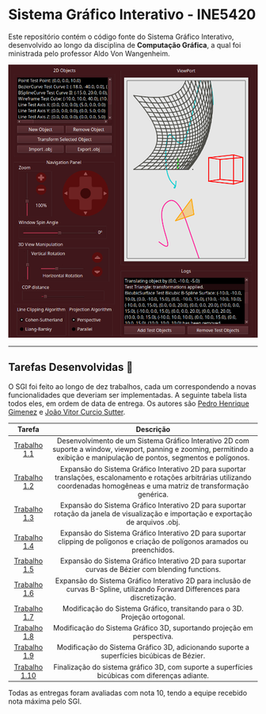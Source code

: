 # Sistema Gráfico Interativo - INE5420

Este repositório contém o código fonte do Sistema Gráfico Interativo, desenvolvido ao longo da disciplina de **Computação Gráfica**, a qual foi ministrada pelo professor Aldo Von Wangenheim.

![Captura de tela do SGI](./screenshot.png)

---

## Tarefas Desenvolvidas 📝

O SGI foi feito ao longo de dez trabalhos, cada um correspondendo a novas funcionalidades que deveriam ser implementadas. A seguinte tabela lista todos eles, em ordem de data de entrega. Os autores são [Pedro Henrique Gimenez](https://github.com/pehqge) e [João Vitor Curcio Sutter](https://github.com/JVSutter).

|      Tarefa      |        Descrição         | 
| :--------------: | :----------------------: | 
| [Trabalho 1.1](https://github.com/JVSutter/computacao-grafica/releases/tag/trabalho-1.1) | Desenvolvimento de um Sistema Gráfico Interativo 2D com suporte a window, viewport, panning e zooming, permitindo a exibição e manipulação de pontos, segmentos e polígonos. | 
| [Trabalho 1.2](https://github.com/JVSutter/computacao-grafica/releases/tag/trabalho-1.2) | Expansão do Sistema Gráfico Interativo 2D para suportar translações, escalonamento e rotações arbitrárias utilizando coordenadas homogêneas e uma matriz de transformação genérica.  |
| [Trabalho 1.3](https://github.com/JVSutter/computacao-grafica/releases/tag/trabalho-1.3) | Expansão do Sistema Gráfico Interativo 2D para suportar rotação da janela de visualização e importação e exportação de arquivos .obj.  |
| [Trabalho 1.4](https://github.com/JVSutter/computacao-grafica/releases/tag/trabalho-1.4) | Expansão do Sistema Gráfico Interativo 2D para suportar clipping de polígonos e criação de polígonos aramados ou preenchidos.  |
| [Trabalho 1.5](https://github.com/JVSutter/computacao-grafica/releases/tag/trabalho-1.5) | Expansão do Sistema Gráfico Interativo 2D para suportar curvas de Bézier com blending functions.  |
| [Trabalho 1.6](https://github.com/JVSutter/computacao-grafica/releases/tag/trabalho-1.6) | Expansão do Sistema Gráfico Interativo 2D para inclusão de curvas B-Spline, utilizando Forward Differences para discretização.  |
| [Trabalho 1.7](https://github.com/JVSutter/computacao-grafica/releases/tag/trabalho-1.10) | Modificação do Sistema Gráfico, transitando para o 3D. Projeção ortogonal.  |
| [Trabalho 1.8](https://github.com/JVSutter/computacao-grafica/releases/tag/trabalho-1.10) | Modificação do Sistema Gráfico 3D, suportando projeção em perspectiva.  |
| [Trabalho 1.9](https://github.com/JVSutter/computacao-grafica/releases/tag/trabalho-1.10) | Modificação do Sistema Gráfico 3D, adicionando suporte a superfícies bicúbicas de Bézier.  |
| [Trabalho 1.10](https://github.com/JVSutter/computacao-grafica/releases/tag/trabalho-1.10) | Finalização do sistema gráfico 3D, com suporte a superfícies bicúbicas com diferenças adiante.  |

Todas as entregas foram avaliadas com nota 10, tendo a equipe recebido nota máxima pelo SGI.
